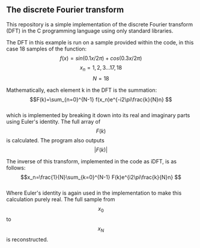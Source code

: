 ## The discrete Fourier transform
This repository is a simple implementation of the discrete Fourier transform (DFT) in the C programming language using only standard libraries.

The DFT in this example is run on a sample provided within the code, in this case 18 samples of the function:\
$$f(x) = sin(0.1x/2\pi)+cos(0.3x/2\pi)$$
$$x_n = {1,2,3... 17,18}$$
$$N=18$$

Mathematically, each element k in the DFT is the summation:\
$$F(k)=\sum_{n=0}^{N-1} f(x_n)e^{-i2\pi\frac{k}{N}n} $$\
which is implemented by breaking it down into its real and imaginary parts using Euler's identity. The full array of $$F(k)$$ is calculated. The program also outputs $$|F(k)|$$



The inverse of this transform, implemented in the code as iDFT, is as follows:\
$$x_n=\frac{1}{N}\sum_{k=0}^{N-1} F(k)e^{i2\pi\frac{k}{N}n} $$\
Where Euler's identity is again used in the implementation to make this calculation purely real. The full sample from $$x_0$$ to $$x_N$$ is reconstructed.
